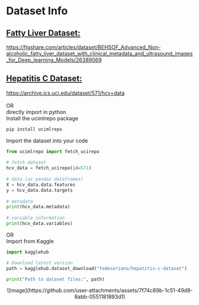 # Dataset Info <br>
## <ins> Fatty Liver Dataset: </ins><br>
https://figshare.com/articles/dataset/BEHSOF_Advanced_Non-alcoholic_fatty_liver_dataset_with_clinical_metadata_and_ultrasound_images_for_Deep_learning_Models/26389069 <br>
## <ins> Hepatitis C Dataset: </ins><br>
https://archive.ics.uci.edu/dataset/571/hcv+data <br>  
OR <br>
directly import in python <br>
Install the ucimlrepo package <br>
```python 
pip install ucimlrepo
```
Import the dataset into your code
```python 
from ucimlrepo import fetch_ucirepo 
  
# fetch dataset 
hcv_data = fetch_ucirepo(id=571) 
  
# data (as pandas dataframes) 
X = hcv_data.data.features 
y = hcv_data.data.targets 
  
# metadata 
print(hcv_data.metadata) 
  
# variable information 
print(hcv_data.variables) 
```
OR <br>
Import from Kaggle <br>
```python
import kagglehub

# Download latest version
path = kagglehub.dataset_download("fedesoriano/hepatitis-c-dataset")

print("Path to dataset files:", path)
```
<center>![image](https://github.com/user-attachments/assets/7f74c89b-1c51-49d8-8abb-0551181893d1)</center>

